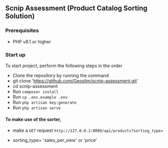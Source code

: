
## Scnip Assessment (Product Catalog Sorting Solution)

### Prerequisites

- PHP v8.1 or higher

### Start up

To start project, perform the following steps in the order

- Clone the repository by running the command
- git clone 'https://github.com/Geoslim/scnip-assessment.git'
- cd scnip-assessment
- Run `composer install`
- Run `cp .env.example .env`
- Run `php artisan key:generate`
- Run `php artisan serve`


#### To make use of the sorter, 

- make a `GET` request `http://127.0.0.1:8000/api/products?sorting_type=`

- sorting_type= 'sales_per_view' or 'price'
